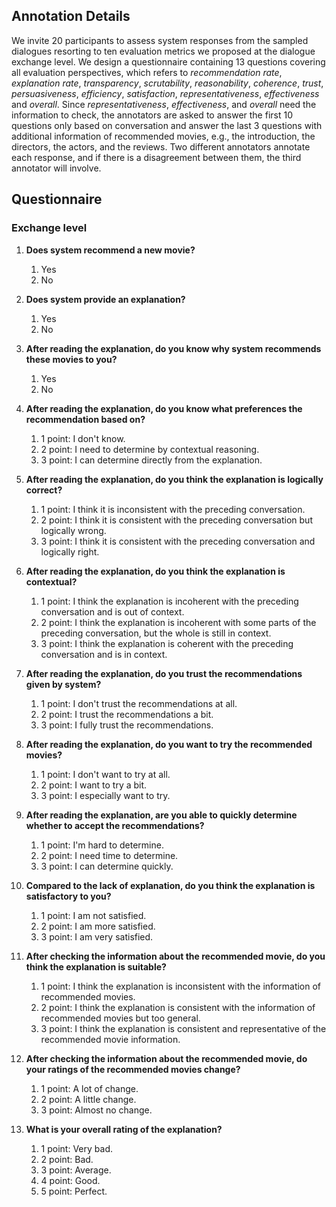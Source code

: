 ## Annotation Details

We invite 20 participants to assess system responses from the sampled dialogues resorting to ten evaluation metrics we proposed at the dialogue exchange level.  We design a questionnaire containing 13 questions covering all evaluation perspectives, which refers to *recommendation rate*, *explanation rate*, *transparency*, *scrutability*, *reasonability*, *coherence*, *trust*, *persuasiveness*, *efficiency*, *satisfaction*, *representativeness*, *effectiveness* and *overall*. Since *representativeness*, *effectiveness*, and *overall* need the information to check, the annotators are asked to answer the first 10 questions only based on conversation and answer the last 3 questions with additional information of recommended movies, e.g., the introduction, the directors, the actors, and the reviews. Two different annotators annotate each response, and if there is a disagreement between them, the third annotator will involve. 



## **Questionnaire**

### Exchange level

1. **Does system recommend a new movie?**
   1. Yes
   2. No

2. **Does system provide an explanation?**
   1. Yes
   2. No
3. **After reading the explanation, do you know why system recommends these movies to you?**
   1. Yes
   2. No

4. **After reading the explanation, do you know what preferences the recommendation based on?**
   1. 1 point: I don't know.
   2. 2 point: I need to determine by contextual reasoning.
   3. 3 point: I can determine directly from the explanation.
5. **After reading the explanation, do you think the explanation is logically correct?**
   1. 1 point: I think it is inconsistent with the preceding conversation.
   2. 2 point: I think it is consistent with the preceding conversation but logically wrong.
   3. 3 point: I think it is consistent with the preceding conversation and logically right.

6. **After reading the explanation, do you think the explanation is contextual?**
   1. 1 point: I think the explanation is incoherent with the preceding conversation and is out of context.
   2. 2 point: I think the explanation is incoherent with some parts of the preceding conversation, but the whole is still in context.
   3. 3 point: I think the explanation is coherent with the preceding conversation and is in context.
7. **After reading the explanation, do you trust the recommendations given by system?**
   1. 1 point: I don't trust the recommendations at all.
   2. 2 point: I trust the recommendations a bit.
   3. 3 point: I fully trust the recommendations.
8. **After reading the explanation, do you want to try the recommended movies?**
   1. 1 point: I don't want to try at all.
   2. 2 point: I want to try a bit.
   3. 3 point: I especially want to try.
9. **After reading the explanation, are you able to quickly determine whether to accept the recommendations?**
   1. 1 point: I'm hard to determine.
   2. 2 point: I need time to determine.
   3. 3 point: I can determine quickly.

10. **Compared to the lack of explanation, do you think the explanation is satisfactory to you?**
    1. 1 point: I am not satisfied.
    2. 2 point: I am more satisfied.
    3. 3 point: I am very satisfied.

11. **After checking the information about the recommended movie, do you think the explanation is suitable?**
    1. 1 point: I think the explanation is inconsistent with the information of recommended movies.
    2. 2 point: I think the explanation is consistent with the information of recommended movies but too general.
    3. 3 point: I think the explanation is consistent and representative of the recommended movie information.

12. **After checking the information about the recommended movie, do your ratings of the recommended movies change?**
    1. 1 point: A lot of change.
    2. 2 point: A little change.
    3. 3 point: Almost no change.

13. **What is your overall rating of the explanation?**
    1. 1 point: Very bad.
    2. 2 point: Bad.
    3. 3 point: Average.
    4. 4 point: Good.
    5. 5 point: Perfect.
